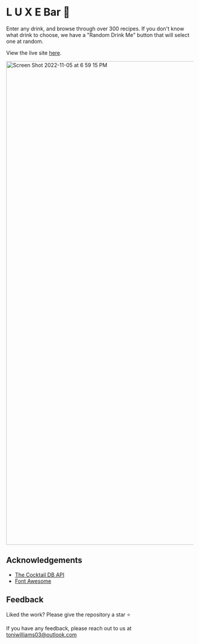 # L U X E Bar 🍹

Enter any drink, and browse through over 300 recipes.  If you don't know what drink to choose, we have a "Random Drink Me" button that will select one at random. 



View the live site [here](https://luxebar.netlify.app/).

<img width="1300" alt="Screen Shot 2022-11-05 at 6 59 15 PM" src="https://user-images.githubusercontent.com/100317017/200144572-3ae0bdbd-ac54-4483-a0ce-d463ceb8958b.png">


## Acknowledgements

 - [The Cocktail DB API](https://www.thecocktaildb.com/)
 - [Font Awesome](https://fontawesome.com/)


## Feedback

Liked the work? Please give the repository a star ⭐️

If you have any feedback, please reach out to us at toniwilliams03@outlook.com


